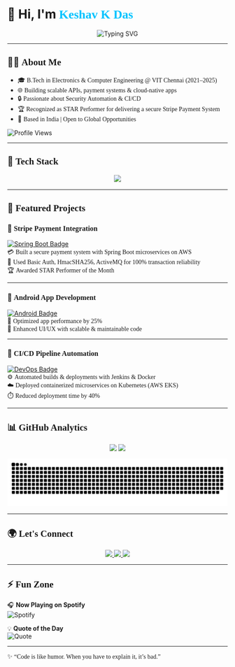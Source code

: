 # 👋 Hi, I'm <span style="font-family:Pacifico; color:#00C3FF; font-weight:700;">Keshav K Das</span>  

<p align="center">
  <img src="https://readme-typing-svg.demolab.com?font=Pacifico&size=28&pause=1000&color=00C3FF&center=true&vCenter=true&width=700&lines=Backend+Engineer;Spring+Boot+%7C+AWS+%7C+Microservices;CI%2FCD+%7C+Cloud+Security;Always+Learning+%26+Building!" alt="Typing SVG" />
</p>

---

## 🧑‍💻 <span style="font-family:Pacifico;">About Me</span>  
- 🎓 <span style="font-family:Pacifico;">B.Tech in Electronics & Computer Engineering @ VIT Chennai (2021–2025)</span>  
- 🌐 <span style="font-family:Pacifico;">Building scalable APIs, payment systems & cloud-native apps</span>  
- 🔒 <span style="font-family:Pacifico;">Passionate about Security Automation & CI/CD</span>  
- 🏆 <span style="font-family:Pacifico;">Recognized as STAR Performer for delivering a secure Stripe Payment System</span>  
- 📍 <span style="font-family:Pacifico;">Based in India | Open to Global Opportunities</span>  

![Profile Views](https://komarev.com/ghpvc/?username=keshavkdas&color=00C3FF&style=flat-square&label=Profile+Visits)

---

## 🎨 <span style="font-family:Pacifico;">Tech Stack</span>  

<p align="center">
  <img src="https://skillicons.dev/icons?i=java,spring,python,aws,docker,kubernetes,jenkins,mysql,git,postman,terraform,androidstudio&perline=6" />
</p>

---

## 📌 <span style="font-family:Pacifico;">Featured Projects</span>  

### 🔹 <span style="font-family:Pacifico;">Stripe Payment Integration</span>  
[![Spring Boot Badge](https://img.shields.io/badge/SpringBoot-PaymentSystem-6DB33F?style=for-the-badge&logo=spring&logoColor=white)](https://github.com/your-repo)  
💳 <span style="font-family:Pacifico;">Built a secure payment system with Spring Boot microservices on AWS</span>  
🔐 <span style="font-family:Pacifico;">Used Basic Auth, HmacSHA256, ActiveMQ for 100% transaction reliability</span>  
🏆 <span style="font-family:Pacifico;">Awarded STAR Performer of the Month</span>  

---

### 🔹 <span style="font-family:Pacifico;">Android App Development</span>  
[![Android Badge](https://img.shields.io/badge/AndroidStudio-MobileApp-3DDC84?style=for-the-badge&logo=android&logoColor=white)](https://github.com/your-repo)  
📱 <span style="font-family:Pacifico;">Optimized app performance by 25%</span>  
🎨 <span style="font-family:Pacifico;">Enhanced UI/UX with scalable & maintainable code</span>  

---

### 🔹 <span style="font-family:Pacifico;">CI/CD Pipeline Automation</span>  
[![DevOps Badge](https://img.shields.io/badge/DevOps-CICD-F05032?style=for-the-badge&logo=jenkins&logoColor=white)](https://github.com/your-repo)  
⚙️ <span style="font-family:Pacifico;">Automated builds & deployments with Jenkins & Docker</span>  
☁️ <span style="font-family:Pacifico;">Deployed containerized microservices on Kubernetes (AWS EKS)</span>  
⏱️ <span style="font-family:Pacifico;">Reduced deployment time by 40%</span>  

---

## 📊 <span style="font-family:Pacifico;">GitHub Analytics</span>  

<p align="center">
  <img src="https://github-readme-stats.vercel.app/api?username=keshavkdas&show_icons=true&theme=tokyonight&hide_border=true&title_color=00C3FF&text_color=00C3FF" height="180" />
  <img src="https://github-readme-stats.vercel.app/api/top-langs/?username=keshavkdas&layout=compact&theme=tokyonight&hide_border=true&title_color=00C3FF&text_color=00C3FF" height="180" />
</p>

<p align="center">
  <img src="https://github.com/Platane/snk/raw/output/github-contribution-grid-snake.svg" alt="Snake animation" />
</p>

---

## 🌍 <span style="font-family:Pacifico;">Let's Connect</span>  

<p align="center">
  <a href="https://www.linkedin.com/in/keshav-k-das-63587921b">
    <img src="https://img.shields.io/badge/LinkedIn-0A66C2?style=for-the-badge&logo=linkedin&logoColor=white" />
  </a>
  <a href="https://github.com/keshavkdas">
    <img src="https://img.shields.io/badge/GitHub-171515?style=for-the-badge&logo=github&logoColor=white" />
  </a>
  <a href="mailto:keshavkdas23@gmail.com">
    <img src="https://img.shields.io/badge/Gmail-D14836?style=for-the-badge&logo=gmail&logoColor=white" />
  </a>
</p>

---

## ⚡ <span style="font-family:Pacifico;">Fun Zone</span>  

🎧 **Now Playing on Spotify**  
![Spotify](https://novatorem.vercel.app/api/spotify)  

💡 **Quote of the Day**  
![Quote](https://quotes-github-readme.vercel.app/api?type=horizontal&theme=tokyonight&title_color=00C3FF&quote_color=00C3FF)  

---

✨ <span style="font-family:Pacifico;">“Code is like humor. When you have to explain it, it’s bad.”</span>  
